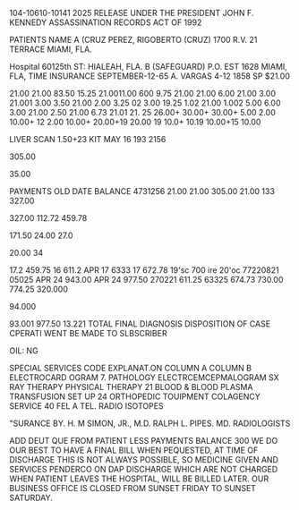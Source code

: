104-10610-10141 2025 RELEASE UNDER THE PRESIDENT JOHN F. KENNEDY ASSASSINATION RECORDS ACT OF 1992

PATIENTS NAME A
(CRUZ
PEREZ, RIGOBERTO (CRUZ)
1700 R.V. 21 TERRACE
MIAMI, FLA.

Hospital
60125th ST: HIALEAH, FLA.
B
(SAFEGUARD)
P.O. EST 1628
MIAMI, FLA,
TIME INSURANCE
SEPTEMBER-12-65
A. VARGAS
4-12 1858 SP $21.00

21.00
21.00 83.50 15.25
21.0011.00 600 9.75
21.00
21.00 6.00
21.00 3.00
21.001 3.00 3.50
21.00 2.00 3.25
02 3.00 19.25
1.02
21.00
1.002 5.00 6.00
3.00
21.00
2.50
21.00
6.73
21.01
21.
25 26.00+
30.00+
30.00+
5.00
2.00 10.00+
12
2.00
10.00+
20.00+19
20.00 19
10.0+
10.19
10.00+15
10.00

LIVER SCAN
1.50+23 KIT
MAY 16 193
2156

305.00

35.00

PAYMENTS OLD
DATE
BALANCE
4731256
21.00
21.00
305.00
21.00 133
327.00

327.00
112.72
459.78

171.50
24.00
27.0

20.00
34

17.2
459.75 16
611.2 APR 17
6333 17
672.78 19'sc
700 ire 20'oc
77220821
05025
APR 24
943.00 APR 24
977.50
270221
611.25
63325
674.73
730.00
774.25
320.000

94.000

93.001
977.50
13.221
TOTAL
FINAL
DIAGNOSIS
DISPOSITION OF CASE
CPERATI
WENT BE MADE TO SLBSCRIBER

OIL: NG

SPECIAL SERVICES CODE EXPLANAT.ON
COLUMN A COLUMN B
ELECTROCARD OGRAM 7. PATHOLOGY
ELECTRСЕМСЕРМALOGRAM SX RAY THERAPY
PHYSICAL THERAPY 21 BLOOD & BLOOD PLASMA
TRANSFUSION SET UP 24 ORTHOPEDIC TOUIPMENT
COLAGENCY SERVICE 40 FEL A TEL.
RADIO ISOTOPES

"SURANCE
BY. H. M SIMON, JR., M.D.
RALPH L. PIPES. MD.
RADIOLOGISTS

ADD DEUT
QUE FROM
PATIENT
LESS
PAYMENTS
BALANCE
300
WE DO OUR BEST TO
HAVE A FINAL BILL WHEN
PEQUESTED, AT TIME OF
DISCHARGE THIS IS NOT
ALWAYS POSSIBLE, SO
MEDICINE GIVEN AND
SERVICES PENDERCO ON
DAP DISCHARGE
WHICH ARE NOT
CHARGED WHEN PATIENT
LEAVES THE HOSPITAL,
WILL BE BILLED LATER.
OUR BUSINESS OFFICE
IS CLOSED FROM
SUNSET FRIDAY TO SUNSET SATURDAY.
